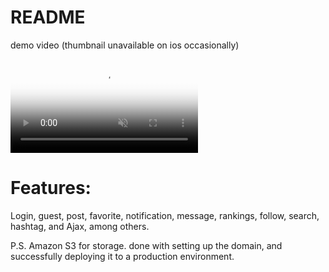 # README
<p> demo video (thumbnail unavailable on ios occasionally) </p>
<video src="https://user-images.githubusercontent.com/78842284/230729719-6921b666-bdb5-4482-a1af-aa691a38dd15.mp4#t-0.1" playsinline autoplay muted loop poster="https://user-images.githubusercontent.com/78842284/230731879-4fb8fb36-54d2-4705-9728-bb66ec0702ae.jpg">
</video>

<h1>Features:</h1>
<p> Login, guest, post, favorite, notification, message, rankings, follow, search, hashtag, and Ajax, among others.</p>
<p> P.S. Amazon S3 for storage. done with setting up the domain, and successfully deploying it to a production environment.</p>


